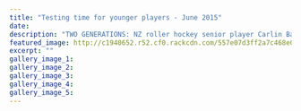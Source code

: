 ```yaml
---
title: "Testing time for younger players - June 2015"
date: 
description: "TWO GENERATIONS: NZ roller hockey senior player Carlin Barry will also coach the NZ Under-14s in Melbourne, which includes Cody Lockett (left), Eli Zinsli, Mitchell Lockett and Jimi Blinkhorne (WHS)."
featured_image: http://c1940652.r52.cf0.rackcdn.com/557e07d3ff2a7c468e000004/Jimi-Blinkhorne-NZ-U14s-Roller-Hockey.jpg
excerpt: ""
gallery_image_1: 
gallery_image_2: 
gallery_image_3: 
gallery_image_4: 
gallery_image_5: 
---
```

